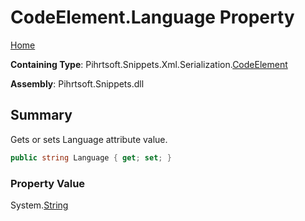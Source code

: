 <a name="_top"></a>

# CodeElement\.Language Property

[Home](../../../../../../README.md#_top)

**Containing Type**: Pihrtsoft\.Snippets\.Xml\.Serialization\.[CodeElement](../README.md#_top)

**Assembly**: Pihrtsoft\.Snippets\.dll

## Summary

Gets or sets Language attribute value\.

```csharp
public string Language { get; set; }
```

### Property Value

System\.[String](https://docs.microsoft.com/en-us/dotnet/api/system.string)

